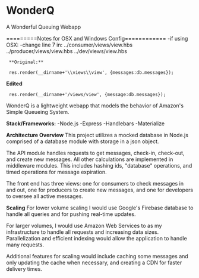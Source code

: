 # WonderQ
A Wonderful Queuing Webapp

=========Notes for OSX and Windows Config============
	-if using OSX:
    -change line 7 in:
     ../consumer/views/view.hbs  
     ../producer/views/view.hbs
     ../dev/views/view.hbs

     **Original:**

     res.render(__dirname+'\\views\\view', {messages:db.messages});

   **Edited**

     res.render(__dirname+'/views/view', {message:db.messages});

WonderQ is a lightweight webapp that models the behavior of Amazon's Simple Queueing System.

**Stack/Frameworks:**
    -Node.js
    -Express
    -Handlebars
    -Materialize

**Architecture Overview**
This project utilizes a mocked database in Node.js comprised of a database module with storage in a json object.

The API module handles requests to get messages, check-in, check-out, and create new messages.  All other calculations are implemented in middleware modules. This includes hashing ids, "database" operations, and timed operations for message expiration.

The front end has three views: one for consumers to check messages in and out, one for producers to create new messages, and one for developers to oversee all active messages.

**Scaling**
For lower volume scaling I would use Google's Firebase database to handle all queries and for pushing real-time updates.

For larger volumes, I would use Amazon Web Services to as my infrastructure to handle all requests and increasing data sizes. Parallelization and efficient indexing would allow the application to handle many requests.

Additional features for scaling would include caching some messages and only updating the cache when necessary, and creating a CDN for faster delivery times.
